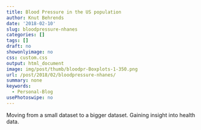 ```yaml
---
title: Blood Pressure in the US population
author: Knut Behrends
date: '2018-02-10'
slug: bloodpressure-nhanes
categories: []
tags: []
draft: no
showonlyimage: no
css: custom.css
output: html_document
image: img/post/thumb/bloodpr-Boxplots-1-350.png
url: /post/2018/02/bloodpressure-nhanes/
summary: none
keywords:
  - Personal-Blog
usePhotoswipe: no
---
```


Moving from a small dataset to a bigger dataset. Gaining insight into health data.